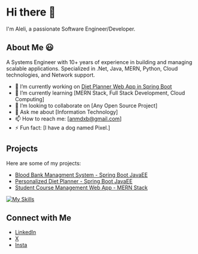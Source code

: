 # Hi there 👋

I'm Aleli, a passionate Software Engineer/Developer.

## About Me 😃
A Systems Engineer with 10+ years of experience in building and managing scalable applications. Specialized in .Net, Java, MERN, Python, Cloud technologies, and Network support.

- 🔭 I’m currently working on [Diet Planner Web App in Spring Boot](https://github.com/leizcool/Personalized-Diet-Planner.git)
- 🌱 I’m currently learning [MERN Stack, Full Stack Development, Cloud Computing]
- 👯 I’m looking to collaborate on [Any Open Source Project]
- 💬 Ask me about [Information Technology]
- 📫 How to reach me: [anmdxb@gmail.com]
- ⚡ Fun fact: [I have a dog named Pixel.]

## Projects

Here are some of my projects:

- [Blood Bank Managment System - Spring Boot JavaEE](https://github.com/leizcool/Blood-Bank-Management-System.git)
- [Personalized Diet Planner - Spring Boot JavaEE](https://github.com/leizcool/Personalized-Diet-Planner.git)
- [Student Course Management Web App - MERN Stack](https://github.com/leizcool/Student-Course-Web-App.git)

[![My Skills](https://skillicons.dev/icons?i=java,js,python,csharp,dotnet,react,mongodb,mysql,sqlite,aws,azure,gcp&theme=light)](https://skillicons.dev)

## Connect with Me

- [LinkedIn](https://www.linkedin.com/in/alelimacapagal)
- [X](https://x.com/leizcool2025)
- [Insta](https://instagram.com/leizc001)
